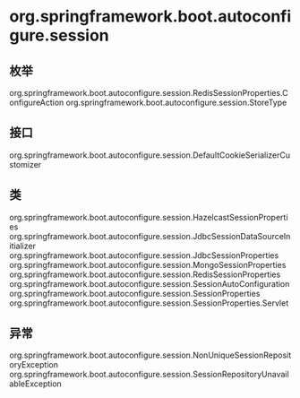 # org.springframework.boot.autoconfigure.session

## 枚举

org.springframework.boot.autoconfigure.session.RedisSessionProperties.ConfigureAction
org.springframework.boot.autoconfigure.session.StoreType

## 接口

org.springframework.boot.autoconfigure.session.DefaultCookieSerializerCustomizer

## 类

org.springframework.boot.autoconfigure.session.HazelcastSessionProperties
org.springframework.boot.autoconfigure.session.JdbcSessionDataSourceInitializer
org.springframework.boot.autoconfigure.session.JdbcSessionProperties
org.springframework.boot.autoconfigure.session.MongoSessionProperties
org.springframework.boot.autoconfigure.session.RedisSessionProperties
org.springframework.boot.autoconfigure.session.SessionAutoConfiguration
org.springframework.boot.autoconfigure.session.SessionProperties
org.springframework.boot.autoconfigure.session.SessionProperties.Servlet

## 异常

org.springframework.boot.autoconfigure.session.NonUniqueSessionRepositoryException
org.springframework.boot.autoconfigure.session.SessionRepositoryUnavailableException




